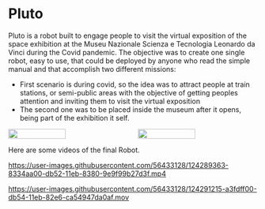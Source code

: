 # Pluto

Pluto is a robot built to engage people to visit the virtual exposition of the space exhibition at the Museu Nazionale Scienza e Tecnologia Leonardo da Vinci during the Covid pandemic.
The objective was to create one single robot, easy to use, that could be deployed by anyone who read the simple manual and that accomplish two different missions:
- First scenario is during covid, so the idea was to attract people at train stations, or semi-public areas with the objective of getting peoples attention and inviting them to visit the virtual exposition
- The second one was to be placed inside the museum after it opens, being part of the exhibition it self.

<div style="display: flex; flex-direction: row; align-items: center; justify-content: center;">
  <img src="https://user-images.githubusercontent.com/56433128/124288572-9c892680-db51-11eb-9521-fcc2d96d683e.png" width="48%" style="margin-right: 4%">
  <img src="https://user-images.githubusercontent.com/56433128/124291650-1242c180-db55-11eb-985d-493ca74929bf.jpg" width="48%">
</div>

Here are some videos of the final Robot.

https://user-images.githubusercontent.com/56433128/124289363-8334aa00-db52-11eb-8380-9e9f99b27d3f.mp4

https://user-images.githubusercontent.com/56433128/124291215-a3fdff00-db54-11eb-82e6-ca54947da0af.mov

